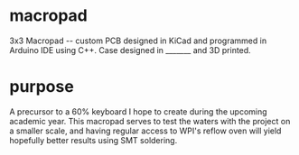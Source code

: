 # macropad
3x3 Macropad -- custom PCB designed in KiCad and programmed in Arduino IDE using C++. Case designed in _______ and 3D printed.

# purpose
A precursor to a 60% keyboard I hope to create during the upcoming academic year. This macropad serves to test the waters with the project on a smaller scale, and having regular access to WPI's reflow oven will yield hopefully better results using SMT soldering.
